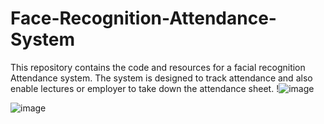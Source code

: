 ﻿# Face-Recognition-Attendance-System

This repository contains the code and resources for a facial recognition Attendance  system. The  system is designed to track attendance and also enable lectures or employer to take down the attendance sheet.
!![image](https://github.com/user-attachments/assets/a401f38e-5322-4667-a50a-af4ec4f5e82c)

![image](https://github.com/user-attachments/assets/7bf19c9e-f40f-4406-9086-5176a54bee37)


